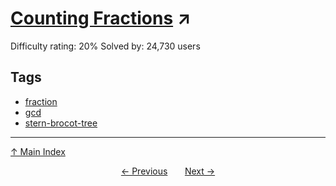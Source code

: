 # [Counting Fractions](https://projecteuler.net/problem=72) ↗️

Difficulty rating: 20%
Solved by: 24,730 users
## Tags

- [fraction](../tags/fraction.md)
- [gcd](../tags/gcd.md)
- [stern-brocot-tree](../tags/stern-brocot-tree.md)



---

[↑ Main Index](../README.md)


<div align=center><a href='71.md'>← Previous</a> &nbsp;&nbsp; &nbsp;&nbsp;  <a href='73.md'>Next →</a></div>
